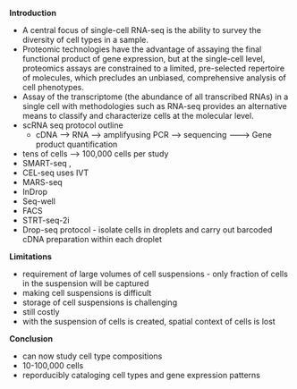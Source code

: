 **Introduction**
- A central focus of single-cell RNA-seq is the ability to survey the diversity of cell types in a sample.
- Proteomic technologies have the advantage of assaying the final functional product of gene expression, but at the single-cell level, proteomics assays are constrained to a
limited, pre-selected repertoire of molecules, which precludes an unbiased, comprehensive analysis of cell phenotypes. 
- Assay of the transcriptome (the abundance of all transcribed RNAs) in a single cell with methodologies such as RNA-seq provides an alternative means to classify and characterize cells at the
molecular level.
- scRNA seq protocol outline
  - cDNA --> RNA --> amplifyusing PCR --> sequencing ---> Gene product quantification
- tens of cells --> 100,000 cells per study
- SMART-seq , 
- CEL-seq uses IVT
- MARS-seq
- InDrop
- Seq-well
- FACS
- STRT-seq-2i
- Drop-seq protocol - isolate cells in droplets and carry out barcoded cDNA preparation within each droplet

**Limitations**
- requirement of large volumes of cell suspensions - only fraction of cells in the suspension will be captured
- making cell suspensions is difficult
- storage of cell suspensions is challenging
- still costly
- with the suspension of cells is created, spatial context of cells is lost

**Conclusion**
- can now study cell type compositions
- 10-100,000 cells
- reporducibly cataloging cell types and gene expression patterns

